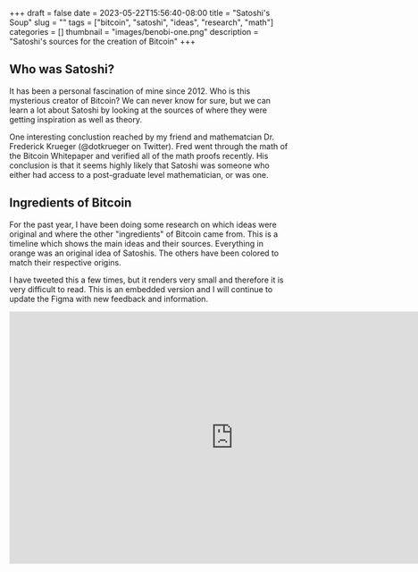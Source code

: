 +++ 
draft = false
date = 2023-05-22T15:56:40-08:00
title = "Satoshi's Soup"
slug = "" 
tags = ["bitcoin", "satoshi", "ideas", "research", "math"]
categories = []
thumbnail = "images/benobi-one.png"
description = "Satoshi's sources for the creation of Bitcoin"
+++

## Who was Satoshi? 

It has been a personal fascination of mine since 2012. Who is this mysterious creator of Bitcoin? We can never know for sure, but we can learn a lot about Satoshi by looking at the sources of where they were getting inspiration as well as theory.

One interesting conclustion reached by my friend and mathematcian Dr. Frederick Krueger (@dotkrueger on Twitter). Fred went through the math of the Bitcoin Whitepaper and verified all of the math proofs recently. His conclusion is that it seems highly likely that Satoshi was someone who either had access to a post-graduate level mathematician, or was one.

## Ingredients of Bitcoin

For the past year, I have been doing some research on which ideas were original and where the other "ingredients" of Bitcoin came from. This is a timeline which shows the main ideas and their sources. Everything in orange was an original idea of Satoshis. The others have been colored to match their respective origins. 

I have tweeted this a few times, but it renders very small and therefore it is very difficult to read. This is an embedded version and I will continue to update the Figma with new feedback and information.

<iframe style="border: 1px solid rgba(0, 0, 0, 0.1);" width="800" height="450" src="https://www.figma.com/embed?embed_host=share&url=https%3A%2F%2Fwww.figma.com%2Ffile%2FbHsBektDxJsngHhiD5q6ip%2FBitcoin-Ingredients-Predecessor-Map%3Ftype%3Dwhiteboard%26node-id%3D0%253A1%26t%3DOw5qATd4TPaRSjiR-1" allowfullscreen></iframe>